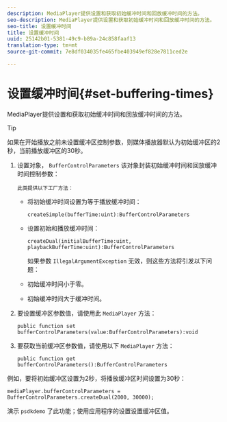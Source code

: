```yaml
---
description: MediaPlayer提供设置和获取初始缓冲时间和回放缓冲时间的方法。
seo-description: MediaPlayer提供设置和获取初始缓冲时间和回放缓冲时间的方法。
seo-title: 设置缓冲时间
title: 设置缓冲时间
uuid: 25142b01-5381-49c9-b89a-24c858faaf13
translation-type: tm+mt
source-git-commit: 7e8df034035fe465fbe403949ef828e7811ced2e

---
```



# 设置缓冲时间{#set-buffering-times}

MediaPlayer提供设置和获取初始缓冲时间和回放缓冲时间的方法。

>[!TIP]
>
>如果在开始播放之前未设置缓冲区控制参数，则媒体播放器默认为初始缓冲区的2秒，当前播放缓冲区的30秒。

1. 设置对象， `BufferControlParameters` 该对象封装初始缓冲时间和回放缓冲时间控制参数：

       此类提供以下工厂方法：
   
   * 将初始缓冲时间设置为等于播放缓冲时间：

      ```
      createSimple(bufferTime:uint):BufferControlParameters
      ```

   * 设置初始和播放缓冲时间：

      ```
      createDual(initialBufferTime:uint, playbackBufferTime:uint):BufferControlParameters 
      ```

      如果参数 `IllegalArgumentException` 无效，则这些方法将引发以下问题：

   * 初始缓冲时间小于零。
   * 初始缓冲时间大于缓冲时间。

1. 要设置缓冲区参数值，请使用此 `MediaPlayer` 方法：

   ```
   public function set bufferControlParameters(value:BufferControlParameters):void
   ```

1. 要获取当前缓冲区参数值，请使用以下 `MediaPlayer` 方法：

   ```
   public function get bufferControlParameters():BufferControlParameters
   ```

<!--<a id="example_B5C5004188574D8D8AB8525742767280"></a>-->

例如，要将初始缓冲区设置为2秒，将播放缓冲区时间设置为30秒：

```
mediaPlayer.bufferControlParameters = BufferControlParameters.createDual(2000, 30000); 
```

演示 `psdkdemo` 了此功能；使用应用程序的设置设置缓冲区值。
